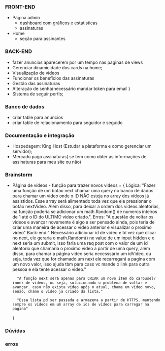 ### FRONT-END
* Pagina admin 
    - dashboard com gráficos e estatisticas
    - assinaturas
* Home 
    - seção para assinantes
  
### BACK-END
- fazer anuncios aparecerem por um tempo nas paginas de views
- Gerenciar dinamicidade dos cards na home;
- Visualização de vídeos
- Funcionar os benefícios das assinaturas
- Gestão das assinaturas
- Alteração de senha(necessário mandar token para email )
- Sistema de seguir perfis;
  
### Banco de dados
- criar table para anuncios
- criar table de relacionamento para seguidor e seguido
### Documentação e integração 
- Hospedagem: King Host (Estudar a plataforma e como gerenciar um servidor);
- Mercado pago assinaturas( se tem como obter as informações de assinaturas para meu site ou não)

### Brainstorm
- Página de vídeos - função para trazer novos videos = {
        Lógica: "Fazer uma função de um botao next chamar uma query no banco de dados para chamar um video onde o ID NÃO esteja no array dos vídeos já assistidos. Esse array será alimentado toda vez que ele pressionar o botão nextVideo. Além disso, para deixar a ordem dos vídeos aleatórias, na função poderia se adicionar um math.Random() de numeros inteiros de 1 até o ID do ULTIMO vídeo criado.",
        Erros: "A questão de voltar os vídeos e avançar novamente é algo a ser pensado ainda, pois teria de criar uma maneira de acessar o video anterior e visualizar o proximo vídeo"
        Back-end:" Necessário adicionar id de video e td vez que clicar no next, ele geraria o math.Random() no value de um input hidden e o next seria um submit, isso faria uma req post com o valor de um id aleatorio que chamaria o proximo video a partir de uma query, além disso, para chamar a página video seria necesssário um idVideo, ou seja, toda vez que for chamado um next ele recarregará a pagina com um novo valor, isso ajuda tbm para caso vc mande o link para outra pessoa e ela tente acessar o video."

        "A função next será apenas para CRIAR um novo item do carousel/ inner de videos, ou seja, solucionando o problema de voltar e avançar. caso não exista video após o atual, chame um video novo, senão, chame o video ja criado da lista."

        "Essa lista pd ser passada e armazena a partir de HTTPS, mantendo sempre os videos em um array de ids de videos para carregar na pagina"
    }

### Dúvidas

### erros